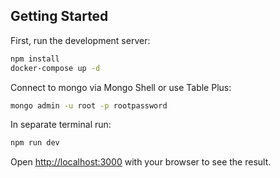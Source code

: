 ## Getting Started

First, run the development server:

```bash
npm install
docker-compose up -d
```

Connect to mongo via Mongo Shell or use Table Plus:
```bash
mongo admin -u root -p rootpassword
```

In separate terminal run:
```bash
npm run dev
```

Open [http://localhost:3000](http://localhost:3000) with your browser to see the result.